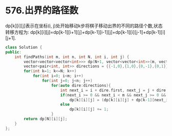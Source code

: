 # 576.出界的路径数

dp[k][i][j]表示在坐标(i, j)处开始移动k步将棋子移动出界的不同的路径个数,状态转移方程为:
dp[k][i][j]=dp[k-1][i+1][j]+dp[k-1][i-1][j]+dp[k-1][i][j-1]+dp[k-1][i][j+1].

```cpp
class Solution {
public:
    int findPaths(int m, int n, int N, int i, int j) {
        vector<vector<vector<int>>> dp(N+1, vector<vector<int>>(m, vector<int>(n, 0)));
        vector<pair<int, int>> directions = {{-1,0},{1,0},{0,-1},{0,1}};
        for(int k=1; k<=N; k++)
            for(int i=0; i<m; i++)
                for(int j=0; j<n; j++)
                    for(auto dire:directions){
                        int next_i = i + dire.first, next_j = j + dire.second;
                        if(next_i >= 0 && next_i < m && next_j >= 0 && next_j < n)
                            dp[k][i][j] = (dp[k][i][j] + dp[k-1][next_i][next_j]) % 1000000007;
                        else
                            dp[k][i][j] += 1;
                    }
        return dp[N][i][j];
    }
};
```
